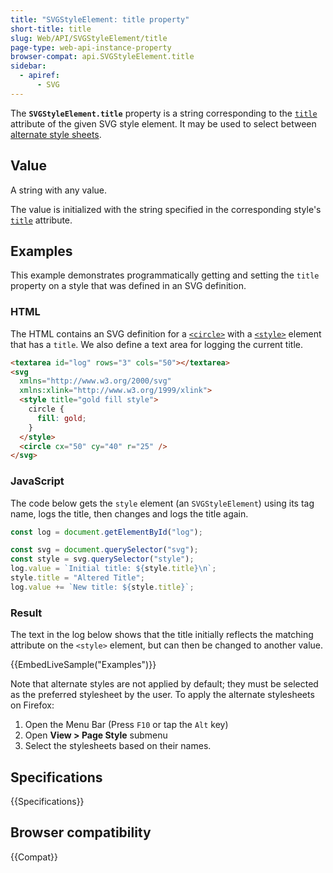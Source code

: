 ```yaml
---
title: "SVGStyleElement: title property"
short-title: title
slug: Web/API/SVGStyleElement/title
page-type: web-api-instance-property
browser-compat: api.SVGStyleElement.title
sidebar:
  - apiref:
      - SVG
---
```


The **`SVGStyleElement.title`** property is a string corresponding to the [`title`](/en-US/docs/Web/SVG/Reference/Element/style#title) attribute of the given SVG style element.
It may be used to select between [alternate style sheets](/en-US/docs/Web/HTML/Reference/Attributes/rel/alternate_stylesheet).

## Value

A string with any value.

The value is initialized with the string specified in the corresponding style's [`title`](/en-US/docs/Web/SVG/Reference/Element/style#title) attribute.

## Examples

This example demonstrates programmatically getting and setting the `title` property on a style that was defined in an SVG definition.

### HTML

The HTML contains an SVG definition for a [`<circle>`](/en-US/docs/Web/SVG/Reference/Element/circle) with a [`<style>`](/en-US/docs/Web/SVG/Reference/Element/style) element that has a `title`.
We also define a text area for logging the current title.

```html
<textarea id="log" rows="3" cols="50"></textarea>
<svg
  xmlns="http://www.w3.org/2000/svg"
  xmlns:xlink="http://www.w3.org/1999/xlink">
  <style title="gold fill style">
    circle {
      fill: gold;
    }
  </style>
  <circle cx="50" cy="40" r="25" />
</svg>
```

### JavaScript

The code below gets the `style` element (an `SVGStyleElement`) using its tag name, logs the title, then changes and logs the title again.

```js
const log = document.getElementById("log");

const svg = document.querySelector("svg");
const style = svg.querySelector("style");
log.value = `Initial title: ${style.title}\n`;
style.title = "Altered Title";
log.value += `New title: ${style.title}`;
```

### Result

The text in the log below shows that the title initially reflects the matching attribute on the `<style>` element, but can then be changed to another value.

{{EmbedLiveSample("Examples")}}

Note that alternate styles are not applied by default; they must be selected as the preferred stylesheet by the user.
To apply the alternate stylesheets on Firefox:

1. Open the Menu Bar (Press `F10` or tap the `Alt` key)
2. Open **View > Page Style** submenu
3. Select the stylesheets based on their names.

## Specifications

{{Specifications}}

## Browser compatibility

{{Compat}}
